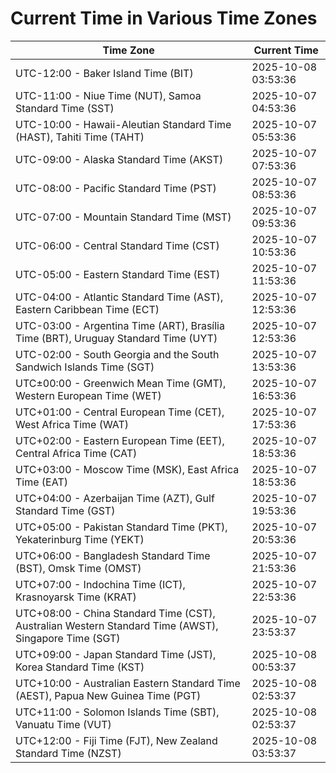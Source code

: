 # Current Time in Various Time Zones

| Time Zone | Current Time |
|-----------|--------------|
| UTC-12:00 - Baker Island Time (BIT) | 2025-10-08 03:53:36 |
| UTC-11:00 - Niue Time (NUT), Samoa Standard Time (SST) | 2025-10-07 04:53:36 |
| UTC-10:00 - Hawaii-Aleutian Standard Time (HAST), Tahiti Time (TAHT) | 2025-10-07 05:53:36 |
| UTC-09:00 - Alaska Standard Time (AKST) | 2025-10-07 07:53:36 |
| UTC-08:00 - Pacific Standard Time (PST) | 2025-10-07 08:53:36 |
| UTC-07:00 - Mountain Standard Time (MST) | 2025-10-07 09:53:36 |
| UTC-06:00 - Central Standard Time (CST) | 2025-10-07 10:53:36 |
| UTC-05:00 - Eastern Standard Time (EST) | 2025-10-07 11:53:36 |
| UTC-04:00 - Atlantic Standard Time (AST), Eastern Caribbean Time (ECT) | 2025-10-07 12:53:36 |
| UTC-03:00 - Argentina Time (ART), Brasília Time (BRT), Uruguay Standard Time (UYT) | 2025-10-07 12:53:36 |
| UTC-02:00 - South Georgia and the South Sandwich Islands Time (SGT) | 2025-10-07 13:53:36 |
| UTC±00:00 - Greenwich Mean Time (GMT), Western European Time (WET) | 2025-10-07 16:53:36 |
| UTC+01:00 - Central European Time (CET), West Africa Time (WAT) | 2025-10-07 17:53:36 |
| UTC+02:00 - Eastern European Time (EET), Central Africa Time (CAT) | 2025-10-07 18:53:36 |
| UTC+03:00 - Moscow Time (MSK), East Africa Time (EAT) | 2025-10-07 18:53:36 |
| UTC+04:00 - Azerbaijan Time (AZT), Gulf Standard Time (GST) | 2025-10-07 19:53:36 |
| UTC+05:00 - Pakistan Standard Time (PKT), Yekaterinburg Time (YEKT) | 2025-10-07 20:53:36 |
| UTC+06:00 - Bangladesh Standard Time (BST), Omsk Time (OMST) | 2025-10-07 21:53:36 |
| UTC+07:00 - Indochina Time (ICT), Krasnoyarsk Time (KRAT) | 2025-10-07 22:53:36 |
| UTC+08:00 - China Standard Time (CST), Australian Western Standard Time (AWST), Singapore Time (SGT) | 2025-10-07 23:53:37 |
| UTC+09:00 - Japan Standard Time (JST), Korea Standard Time (KST) | 2025-10-08 00:53:37 |
| UTC+10:00 - Australian Eastern Standard Time (AEST), Papua New Guinea Time (PGT) | 2025-10-08 02:53:37 |
| UTC+11:00 - Solomon Islands Time (SBT), Vanuatu Time (VUT) | 2025-10-08 02:53:37 |
| UTC+12:00 - Fiji Time (FJT), New Zealand Standard Time (NZST) | 2025-10-08 03:53:37 |
